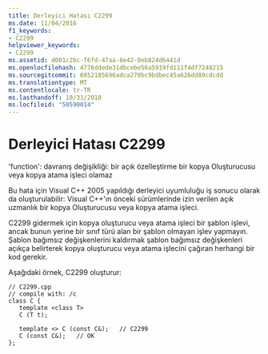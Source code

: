 ```yaml
---
title: Derleyici Hatası C2299
ms.date: 11/04/2016
f1_keywords:
- C2299
helpviewer_keywords:
- C2299
ms.assetid: d001c2bc-f6fd-47aa-8e42-0eb824d6441d
ms.openlocfilehash: 4776ddede31dbcebe56a5919fd111f4df7248215
ms.sourcegitcommit: 6052185696adca270bc9bdbec45a626dd89cdcdd
ms.translationtype: MT
ms.contentlocale: tr-TR
ms.lasthandoff: 10/31/2018
ms.locfileid: "50590014"
---
```

# <a name="compiler-error-c2299"></a>Derleyici Hatası C2299

'function': davranış değişikliği: bir açık özelleştirme bir kopya Oluşturucusu veya kopya atama işleci olamaz

Bu hata için Visual C++ 2005 yapıldığı derleyici uyumluluğu iş sonucu olarak da oluşturulabilir: Visual C++'ın önceki sürümlerinde izin verilen açık uzmanlık bir kopya Oluşturucusu veya kopya atama işleci.

C2299 gidermek için kopya oluşturucu veya atama işleci bir şablon işlevi, ancak bunun yerine bir sınıf türü alan bir şablon olmayan işlev yapmayın. Şablon bağımsız değişkenlerini kaldırmak şablon bağımsız değişkenleri açıkça belirterek kopya oluşturucu veya atama işlecini çağıran herhangi bir kod gerekir.

Aşağıdaki örnek, C2299 oluşturur:

```
// C2299.cpp
// compile with: /c
class C {
   template <class T>
   C (T t);

   template <> C (const C&);   // C2299
   C (const C&);   // OK
};
```